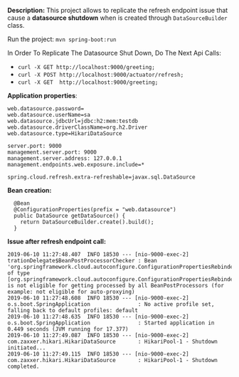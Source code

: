 **Description:** This project allows to replicate the refresh endpoint issue that cause a **datasource shutdown** when is created through `DataSourceBuilder` class.


Run the project:
`mvn spring-boot:run`

In Order To Replicate The Datasource Shut Down, Do The Next Api Calls:
- `curl -X GET http://localhost:9000/greeting;`
- `curl -X POST http://localhost:9000/actuator/refresh;`
- `curl -X GET  http://localhost:9000/greeting;`


**Application properties**:
```
web.datasource.password=
web.datasource.userName=sa
web.datasource.jdbcUrl=jdbc:h2:mem:testdb
web.datasource.driverClassName=org.h2.Driver
web.datasource.type=HikariDataSource

server.port: 9000
management.server.port: 9000
management.server.address: 127.0.0.1
management.endpoints.web.exposure.include=*

spring.cloud.refresh.extra-refreshable=javax.sql.DataSource
```

**Bean creation:**
```
  @Bean
  @ConfigurationProperties(prefix = "web.datasource")
  public DataSource getDataSource() {
    return DataSourceBuilder.create().build();
  }
```

**Issue after refresh endpoint call:**
```
2019-06-10 11:27:48.407  INFO 18530 --- [nio-9000-exec-2] trationDelegate$BeanPostProcessorChecker : Bean 'org.springframework.cloud.autoconfigure.ConfigurationPropertiesRebinderAutoConfiguration' of type [org.springframework.cloud.autoconfigure.ConfigurationPropertiesRebinderAutoConfiguration$$EnhancerBySpringCGLIB$$b0795841] is not eligible for getting processed by all BeanPostProcessors (for example: not eligible for auto-proxying)
2019-06-10 11:27:48.608  INFO 18530 --- [nio-9000-exec-2] o.s.boot.SpringApplication               : No active profile set, falling back to default profiles: default
2019-06-10 11:27:48.635  INFO 18530 --- [nio-9000-exec-2] o.s.boot.SpringApplication               : Started application in 0.449 seconds (JVM running for 17.377)
2019-06-10 11:27:49.087  INFO 18530 --- [nio-9000-exec-2] com.zaxxer.hikari.HikariDataSource       : HikariPool-1 - Shutdown initiated...
2019-06-10 11:27:49.115  INFO 18530 --- [nio-9000-exec-2] com.zaxxer.hikari.HikariDataSource       : HikariPool-1 - Shutdown completed.
```
